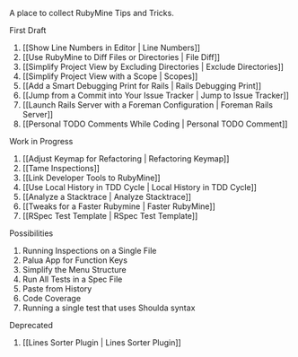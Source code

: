 A place to collect RubyMine Tips and Tricks.

First Draft

1. [[Show Line Numbers in Editor | Line Numbers]]
1. [[Use RubyMine to Diff Files or Directories | File Diff]]
1. [[Simplify Project View by Excluding Directories | Exclude Directories]]
1. [[Simplify Project View with a Scope | Scopes]]
1. [[Add a Smart Debugging Print for Rails | Rails Debugging Print]]
1. [[Jump from a Commit into Your Issue Tracker | Jump to Issue Tracker]]
1. [[Launch Rails Server with a Foreman Configuration | Foreman Rails Server]]
1. [[Personal TODO Comments While Coding | Personal TODO Comment]]

Work in Progress

1. [[Adjust Keymap for Refactoring | Refactoring Keymap]]
1. [[Tame Inspections]]
1. [[Link Developer Tools to RubyMine]]
1. [[Use Local History in TDD Cycle | Local History in TDD Cycle]]
1. [[Analyze a Stacktrace | Analyze Stacktrace]]
1. [[Tweaks for a Faster Rubymine | Faster RubyMine]]
1. [[RSpec Test Template | RSpec Test Template]]

Possibilities

1. Running Inspections on a Single File
1. Palua App for Function Keys
1. Simplify the Menu Structure
1. Run All Tests in a Spec File
1. Paste from History
1. Code Coverage
1. Running a single test that uses Shoulda syntax

Deprecated

1. [[Lines Sorter Plugin | Lines Sorter Plugin]]

